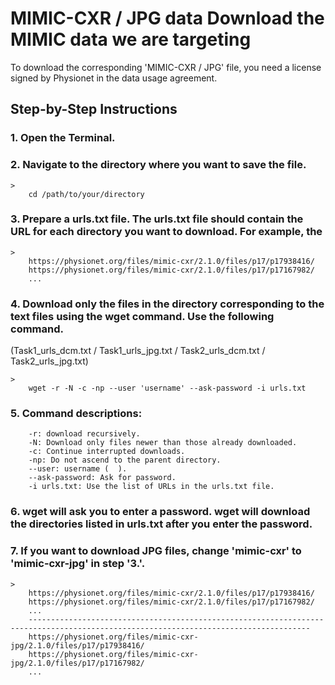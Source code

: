 # MIMIC-CXR / JPG data Download the MIMIC data we are targeting
To download the corresponding 'MIMIC-CXR / JPG' file, you need a license signed by Physionet in the data usage agreement.

## Step-by-Step Instructions

### 1. Open the Terminal.

### 2. Navigate to the directory where you want to save the file.
	> 	
 		cd /path/to/your/directory

### 3. Prepare a urls.txt file. The urls.txt file should contain the URL for each directory you want to download. For example, the
	>
		https://physionet.org/files/mimic-cxr/2.1.0/files/p17/p17938416/
		https://physionet.org/files/mimic-cxr/2.1.0/files/p17/p17167982/
		...

### 4. Download only the files in the directory corresponding to the text files using the wget command. Use the following command.
(Task1_urls_dcm.txt / Task1_urls_jpg.txt / Task2_urls_dcm.txt / Task2_urls_jpg.txt) 

	> 
  		wget -r -N -c -np --user 'username' --ask-password -i urls.txt

### 5. Command descriptions:
		-r: download recursively.
		-N: Download only files newer than those already downloaded.
		-c: Continue interrupted downloads.
		-np: Do not ascend to the parent directory.
		--user: username (  ).
		--ask-password: Ask for password.
		-i urls.txt: Use the list of URLs in the urls.txt file.

### 6. wget will ask you to enter a password. wget will download the directories listed in urls.txt after you enter the password.

### 7. If you want to download JPG files, change 'mimic-cxr' to 'mimic-cxr-jpg' in step '3.'.
	>
		https://physionet.org/files/mimic-cxr/2.1.0/files/p17/p17938416/
		https://physionet.org/files/mimic-cxr/2.1.0/files/p17/p17167982/
		...
		-------------------------------------------------------------------------------------------------------------------------------------
		https://physionet.org/files/mimic-cxr-jpg/2.1.0/files/p17/p17938416/
		https://physionet.org/files/mimic-cxr-jpg/2.1.0/files/p17/p17167982/
		...
